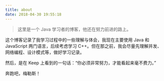 ```yaml
---
title: about
date: 2018-04-30 19:55:18
---
```




> 这里是一个 Java 学习者的博客，他还在努力前进的路上。

这个博客记录了我学习过程中的一些理解与体会，我现在主要使用 Java 和 JavaScript 两门语言，后续考虑学习 C++。但在那之前，我会尽量先理解并发、网络编程、设计模式等，做好学习记录。

然后，是在 Keep 上看到的一句话：“你必须非常努力，才能看起来毫不费力。”

奔跑吧，梅勒斯！